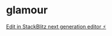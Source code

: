 # glamour

[Edit in StackBlitz next generation editor ⚡️](https://stackblitz.com/~/github.com/webdeeva/glamour)